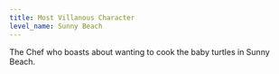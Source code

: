 ```yaml
---
title: Most Villanous Character
level_name: Sunny Beach
---
```

The Chef who boasts about wanting to cook the baby turtles in Sunny Beach.